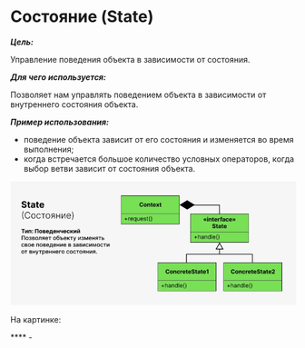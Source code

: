 # Состояние (State)

**_Цель:_**

Управление поведения объекта в зависимости от состояния.

**_Для чего используется:_**

Позволяет нам управлять поведением объекта в зависимости от внутреннего
состояния объекта.

**_Пример использования:_**

- поведение объекта зависит от его состояния и изменяется во время выполнения;
- когда встречается большое количество условных операторов, когда выбор ветви
  зависит от состояния объекта.

![state.png](/img/design_pattern/design_patterns/state.png)

На картинке:

**** -   

